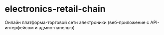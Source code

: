 # electronics-retail-chain
Онлайн платформа-торговой сети электроники (веб-приложение с API-интерфейсом и админ-панелью)
